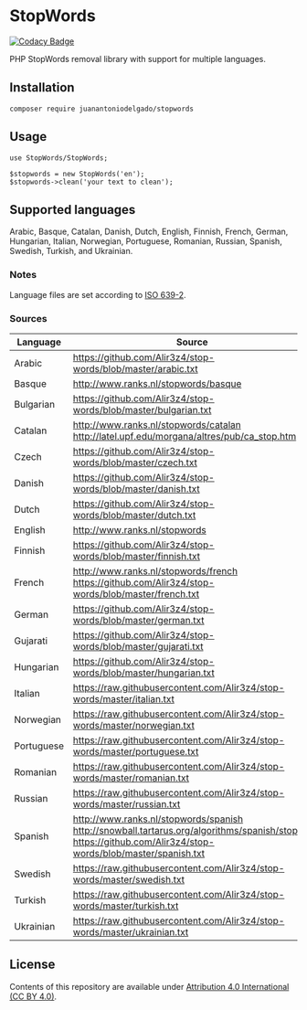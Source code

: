 # StopWords

[![Codacy Badge](https://app.codacy.com/project/badge/Grade/261207a0691141f69d91c56465c6dd32)](https://www.codacy.com/gh/juanantoniodelgado/StopWords/dashboard?utm_source=github.com&amp;utm_medium=referral&amp;utm_content=juanantoniodelgado/StopWords&amp;utm_campaign=Badge_Grade)

PHP StopWords removal library with support for multiple languages.

## Installation

    composer require juanantoniodelgado/stopwords

## Usage

    use StopWords/StopWords;
    
    $stopwords = new StopWords('en');
    $stopwords->clean('your text to clean');

## Supported languages
Arabic, Basque, Catalan, Danish, Dutch, English, Finnish, French, German, Hungarian, Italian, Norwegian, Portuguese, Romanian, Russian, Spanish, Swedish, Turkish, and Ukrainian.

### Notes
Language files are set according to [ISO 639-2][standard].

### Sources
Language   |  Source
---------- | -----------------
Arabic     | https://github.com/Alir3z4/stop-words/blob/master/arabic.txt
Basque     | http://www.ranks.nl/stopwords/basque
Bulgarian  | https://github.com/Alir3z4/stop-words/blob/master/bulgarian.txt
Catalan    | http://www.ranks.nl/stopwords/catalan http://latel.upf.edu/morgana/altres/pub/ca_stop.htm
Czech      | https://github.com/Alir3z4/stop-words/blob/master/czech.txt
Danish     | https://github.com/Alir3z4/stop-words/blob/master/danish.txt
Dutch      | https://github.com/Alir3z4/stop-words/blob/master/dutch.txt
English    | http://www.ranks.nl/stopwords
Finnish    | https://github.com/Alir3z4/stop-words/blob/master/finnish.txt
French     | http://www.ranks.nl/stopwords/french https://github.com/Alir3z4/stop-words/blob/master/french.txt
German     | https://github.com/Alir3z4/stop-words/blob/master/german.txt
Gujarati   | https://github.com/Alir3z4/stop-words/blob/master/gujarati.txt
Hungarian  | https://github.com/Alir3z4/stop-words/blob/master/hungarian.txt
Italian    | https://raw.githubusercontent.com/Alir3z4/stop-words/master/italian.txt
Norwegian  | https://raw.githubusercontent.com/Alir3z4/stop-words/master/norwegian.txt
Portuguese | https://raw.githubusercontent.com/Alir3z4/stop-words/master/portuguese.txt
Romanian   | https://raw.githubusercontent.com/Alir3z4/stop-words/master/romanian.txt
Russian    | https://raw.githubusercontent.com/Alir3z4/stop-words/master/russian.txt
Spanish    | http://www.ranks.nl/stopwords/spanish http://snowball.tartarus.org/algorithms/spanish/stop.txt https://github.com/Alir3z4/stop-words/blob/master/spanish.txt
Swedish    | https://raw.githubusercontent.com/Alir3z4/stop-words/master/swedish.txt
Turkish    | https://raw.githubusercontent.com/Alir3z4/stop-words/master/turkish.txt
Ukrainian  | https://raw.githubusercontent.com/Alir3z4/stop-words/master/ukrainian.txt

## License
Contents of this repository are available under [Attribution 4.0 International (CC BY 4.0)][license].

[standard]: https://www.loc.gov/standards/iso639-2/php/code_list.php
[license]: http://creativecommons.org/licenses/by/4.0/